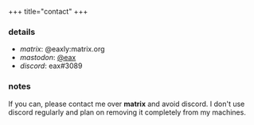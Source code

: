 +++
title="contact"
+++
### details
- *matrix*: @eaxly:matrix.org
- *mastodon*: <a rel="me" href="https://mastodon.online/@eax">@eax</a>
- *discord*: eax#3089

### notes
If you can, please contact me over **matrix** and avoid discord. I don't use discord regularly and plan on removing it completely from my machines.

